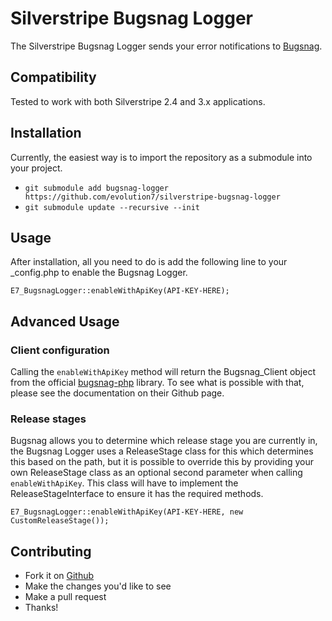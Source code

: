 # Silverstripe Bugsnag Logger #

The Silverstripe Bugsnag Logger sends your error notifications to [Bugsnag](http://bugsnag.com).

## Compatibility ##
Tested to work with both Silverstripe 2.4 and 3.x applications.

## Installation ##

Currently, the easiest way is to import the repository as a submodule into your project.

* `git submodule add bugsnag-logger https://github.com/evolution7/silverstripe-bugsnag-logger`
* `git submodule update --recursive --init`

## Usage ##

After installation, all you need to do is add the following line to your _config.php to enable the Bugsnag Logger.

`E7_BugsnagLogger::enableWithApiKey(API-KEY-HERE);`

## Advanced Usage ##
### Client configuration ###
Calling the `enableWithApiKey` method will return the Bugsnag_Client object from the official [bugsnag-php](https://github.com/bugsnag/bugsnag-php) library. To see what is possible with that, please see the documentation on their Github page.

### Release stages ###
Bugsnag allows you to determine which release stage you are currently in, the Bugsnag Logger uses a ReleaseStage class for this which determines this based on the path, but it is possible to override this by providing your own ReleaseStage class as an optional second parameter when calling `enableWithApiKey`. This class will have to implement the ReleaseStageInterface to ensure it has the required methods.

`E7_BugsnagLogger::enableWithApiKey(API-KEY-HERE, new CustomReleaseStage());`

## Contributing ##

* Fork it on [Github](https://github.com/evolution7/silverstripe-bugsnag-logger)
* Make the changes you'd like to see
* Make a pull request
* Thanks!
